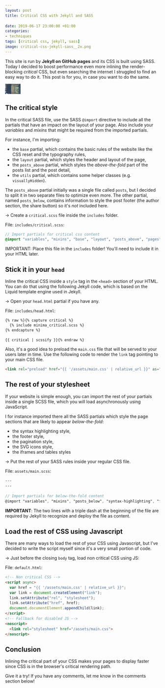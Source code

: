 ```yaml
---
layout: post
title: Critical CSS with Jekyll and SASS

date: 2019-06-17 23:00:00 +01:00
categories:
- techniques
tags: [critical css, jekyll, sass]
image: critical-css-jekyll-sass__2x.png
---
```


This site is run by **Jekyll on GitHub pages** and its CSS is built using SASS. Today I decided to boost performance even more inlining the render-blocking _critical_ CSS, but even searching the internet I struggled to find an easy way to do it. This post is for you, in case you want to do the same.

<img alt="Blurry, uncomprehensible and colored code" src="/assets/post-images/critical-css-jekyll-sass__ph.png" data-src="/assets/post-images/critical-css-jekyll-sass__1x.png" data-srcset="/assets/post-images/critical-css-jekyll-sass__1x.png 1x, /assets/post-images/critical-css-jekyll-sass__2x.png 2x" class="lazy post-image">

## The critical style

In the critical SASS file, use the SASS `@import` directive to include all the partials that have an impact on the layout of your page. Also include your _variables_ and _mixins_ that might be required from the imported partials.

For instance, I'm importing: 

- the `base` partial, which contains the basic rules of the website like the CSS reset and the typography rules,
- the `layout` partial, which styles the header and layout of the page, 
- the `posts_above` partial, which styles the _above-the-fold_ part of the posts list and the post detail, 
- the `utils` partial, which contains some helper classes (e.g. `visuallyHidden`).

The `posts_above` partial initially was a single file called `posts`, but I decided to split it in two separate files to optimize even more. The other partial, named `posts_below`, contains information to style the post footer (the author section, the share button) so it's _not_ included here.

&rarr; Create a `critical.scss` file inside the `includes` folder.

File: `includes/critical.scss`:

```scss
// Import partials for critical css content
@import "variables", "mixins", "base", "layout", "posts_above", "pages", "utils";
```

IMPORTANT: Place this file in the `includes` folder! You'll need to include it in your HTML later.

## Stick it in your `head`

Inline the critical CSS inside a `style` tag in the `<head>` section of your HTML. You can do that using the following Jekyll code, which is based on the Liquid template engine used in Jekyll.

&rarr; Open your `head.html` partial if you have any.

File: ``includes/head.html``:

```liquid
{% raw %}{% capture critical %}
  {% include minima_critical.scss %}
{% endcapture %}

{{ critical | scssify }}{% endraw %}
```

Also, it's a good idea to preload the `main.css` file that will be served to your users later in time. Use the following code to render the `link` tag pointing to your main CSS file.

```html
<link rel="preload" href="{{ '/assets/main.css' | relative_url }}" as="style">
```

## The rest of your stylesheet

If your website is simple enough, you can import the rest of your partials inside a single SCSS file, which you will load asynchronously using JavaScript.

I for instance imported there all the SASS partials which style the page sections that are likely to appear _below-the-fold_: 

- the syntax highlighting style,
- the footer style,
- the pagination style, 
- the SVG icons style, 
- the iframes and tables styles

&rarr; Put the rest of your SASS rules inside your regular CSS file.

File: `assets/main.scss`:

```scss
---
---

// Import partials for below-the-fold content
@import "variables", "mixins", "posts_below", "syntax-highlighting", "footer", "code", "pagination", "icons", "iframes", "tables";
```

**IMPORTANT**: The two lines with a triple dash at the beginning of the file are required by Jekyll to recognize and deploy the file as content.

## Load the rest of CSS using Javascript

There are many ways to load the rest of your CSS using Javascript, but I've decided to write the script myself since it's a very small portion of code.

&rarr; Just before the closing `body` tag, load non critical CSS using JS:

File: `default.html`:

```html
<!-- Non critical CSS -->
<script async>
  var href = "{{ '/assets/main.css' | relative_url }}";
  var link = document.createElement("link");
  link.setAttribute("rel", "stylesheet");
  link.setAttribute("href", href);
  document.documentElement.appendChild(link);
</script>
<!-- Fallback for disabled JS -->
<noscript>
  <link rel="stylesheet" href="/assets/main.css">
</noscript>
```

## Conclusion

Inlining the critical part of your CSS makes your pages to display faster since CSS is in the browser's critical rendering path.

Give it a try! If you have any comments, let me know in the comments section below!
